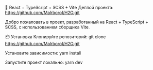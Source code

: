 🚀 React + TypeScript + SCSS + Vite
Деплой проекта: https://github.com/MalrboroI/H2O.git

Добро пожаловать в проект, разработанный на React + TypeScript + SCSS, с использованием сборщика Vite.

📦 Установка
Клонируйте репозиторий: git clone https://github.com/MalrboroI/H2O.git

Установите зависимости: yarn install

Запустите проект локально: yarn dev
